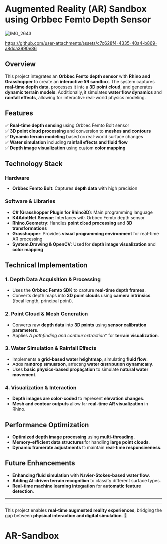 # **Augmented Reality (AR) Sandbox using Orbbec Femto Depth Sensor**  
![IMG_2643](https://github.com/user-attachments/assets/499db0f9-1b78-4f10-b23d-acc4e89d0aed)


https://github.com/user-attachments/assets/c7c628f4-4335-40a4-b869-a8dca3990e86


## **Overview**  
This project integrates an **Orbbec Femto depth sensor** with **Rhino and Grasshopper** to create an **interactive AR sandbox**. The system captures **real-time depth data**, processes it into a **3D point cloud**, and generates **dynamic terrain models**. Additionally, it simulates **water flow dynamics** and **rainfall effects**, allowing for interactive real-world physics modeling.  

## **Features**  
✅ **Real-time depth sensing** using Orbbec Femto Bolt sensor  
✅ **3D point cloud processing** and conversion to **meshes and contours**  
✅ **Dynamic terrain modeling** based on real-world surface changes  
✅ **Water simulation** including **rainfall effects and fluid flow**  
✅ **Depth image visualization** using custom **color mapping**  

## **Technology Stack**  

### **Hardware**  
- **Orbbec Femto Bolt**: Captures **depth data** with high precision  

### **Software & Libraries**  
- **C# (Grasshopper Plugin for Rhino3D)**: Main programming language  
- **K4AdotNet.Sensor**: Interfaces with Orbbec Femto depth sensor  
- **Rhino.Geometry**: Handles **point cloud processing** and **3D transformations**  
- **Grasshopper**: Provides **visual programming environment** for real-time AR processing  
- **System.Drawing & OpenCV**: Used for **depth image visualization** and **color mapping**  

## **Technical Implementation**  

### **1. Depth Data Acquisition & Processing**  
- Uses the **Orbbec Femto SDK** to capture **real-time depth frames**.  
- Converts depth maps into **3D point clouds** using **camera intrinsics** (focal length, principal point).  

### **2. Point Cloud & Mesh Generation**  
- Converts raw **depth data** into **3D points** using **sensor calibration parameters**.  
- Applies **A* pathfinding and contour extraction** for **terrain visualization**.  

### **3. Water Simulation & Rainfall Effects**  
- Implements a **grid-based water heightmap**, simulating **fluid flow**.  
- Adds **raindrop simulation**, affecting **water distribution dynamically**.  
- Uses **basic physics-based propagation** to simulate **natural water movement**.  

### **4. Visualization & Interaction**  
- **Depth images are color-coded** to represent **elevation changes**.  
- **Mesh and contour outputs** allow for **real-time AR visualization** in Rhino.  

## **Performance Optimization**  
- **Optimized depth image processing** using **multi-threading**.  
- **Memory-efficient data structures** for handling **large point clouds**.  
- **Dynamic framerate adjustments** to maintain **real-time responsiveness**.  

## **Future Enhancements**  
- **Enhancing fluid simulation** with **Navier-Stokes-based water flow**.  
- **Adding AI-driven terrain recognition** to classify different surface types.  
- **Real-time machine learning integration** for **automatic feature detection**.  

---


---
This project enables **real-time augmented reality experiences**, bridging the gap between **physical interaction and digital simulation**. 🚀  
# AR-Sandbox
